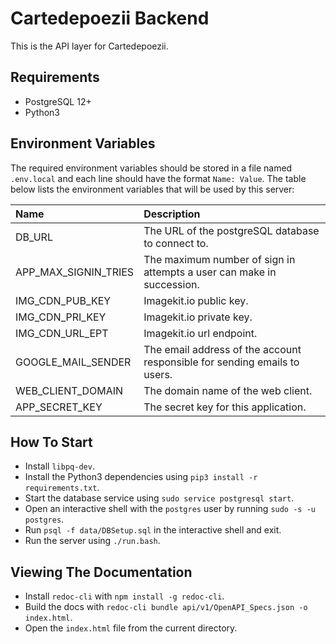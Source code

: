 # Cartedepoezii Backend

This is the API layer for Cartedepoezii.

## Requirements

+ PostgreSQL 12+
+ Python3

## Environment Variables

The required environment variables should be stored in a file named `.env.local` and each line should have the format `Name: Value`. The table below lists the environment variables that will be used by this server:

| Name | Description |
|:-|:-|
| DB_URL | The URL of the postgreSQL database to connect to. |
| APP_MAX_SIGNIN_TRIES | The maximum number of sign in attempts a user can make in succession. |
| IMG_CDN_PUB_KEY | Imagekit.io public key. |
| IMG_CDN_PRI_KEY | Imagekit.io private key. |
| IMG_CDN_URL_EPT | Imagekit.io url endpoint. |
| GOOGLE_MAIL_SENDER | The email address of the account responsible for sending emails to users. |
| WEB_CLIENT_DOMAIN | The domain name of the web client. |
| APP_SECRET_KEY | The secret key for this application. |

## How To Start

+ Install `libpq-dev`.
+ Install the Python3 dependencies using `pip3 install -r requirements.txt`.
+ Start the database service using `sudo service postgresql start`.
+ Open an interactive shell with the `postgres` user by running `sudo -s -u postgres`.
+ Run `psql -f data/DBSetup.sql` in the interactive shell and exit.
+ Run the server using `./run.bash`.

## Viewing The Documentation

+ Install `redoc-cli` with `npm install -g redoc-cli`.
+ Build the docs with `redoc-cli bundle api/v1/OpenAPI_Specs.json -o index.html`.
+ Open the `index.html` file from the current directory.
